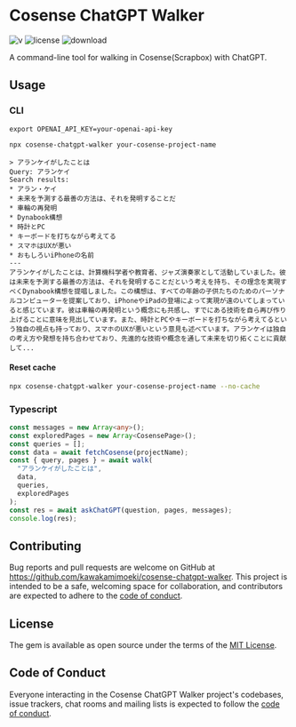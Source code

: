 # Cosense ChatGPT Walker

![v](https://badgen.net/npm/v/cosense-chatgpt-walker)
![license](https://badgen.net/github/license/kawakamimoeki/cosense-chatgpt-walker)
![download](https://badgen.net/npm/dw/cosense-chatgpt-walker)

A command-line tool for walking in Cosense(Scrapbox) with ChatGPT.

## Usage

### CLI

```
export OPENAI_API_KEY=your-openai-api-key
```

```bash
npx cosense-chatgpt-walker your-cosense-project-name
```

```
> アランケイがしたことは
Query: アランケイ
Search results:
* アラン・ケイ
* 未来を予測する最善の方法は、それを発明することだ
* 車輪の再発明
* Dynabook構想
* 時計とPC
* キーボードを打ちながら考えてる
* スマホはUXが悪い
* おもしろいiPhoneの名前
---
アランケイがしたことは、計算機科学者や教育者、ジャズ演奏家として活動していました。彼は未来を予測する最善の方法は、それを発明することだという考えを持ち、その理念を実現すべくDynabook構想を提唱しました。この構想は、すべての年齢の子供たちのためのパーソナルコンピューターを提案しており、iPhoneやiPadの登場によって実現が遠のいてしまっていると感じています。彼は車輪の再発明という概念にも共感し、すでにある技術を自ら再び作り上げることに意味を見出しています。また、時計とPCやキーボードを打ちながら考えてるという独自の視点も持っており、スマホのUXが悪いという意見も述べています。アランケイは独自の考え方や発想を持ち合わせており、先進的な技術や概念を通して未来を切り拓くことに貢献して...
```

#### Reset cache

```bash
npx cosense-chatgpt-walker your-cosense-project-name --no-cache
```

### Typescript

```typescript
const messages = new Array<any>();
const exploredPages = new Array<CosensePage>();
const queries = [];
const data = await fetchCosense(projectName);
const { query, pages } = await walk(
  "アランケイがしたことは",
  data,
  queries,
  exploredPages
);
const res = await askChatGPT(question, pages, messages);
console.log(res);
```

## Contributing

Bug reports and pull requests are welcome on GitHub at https://github.com/kawakamimoeki/cosense-chatgpt-walker. This project is intended to be a safe, welcoming space for collaboration, and contributors are expected to adhere to the [code of conduct](https://github.com/kawakamimoeki/cosense-chatgpt-walker/blob/main/CODE_OF_CONDUCT.md).

## License

The gem is available as open source under the terms of the [MIT License](https://opensource.org/licenses/MIT).

## Code of Conduct

Everyone interacting in the Cosense ChatGPT Walker project's codebases, issue trackers, chat rooms and mailing lists is expected to follow the [code of conduct](https://github.com/kawakamimoeki/cosense-chatgpt-walker/blob/main/CODE_OF_CONDUCT.md).
